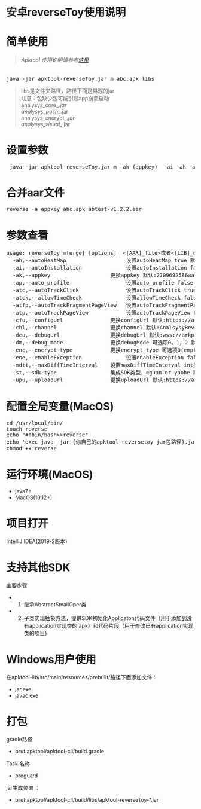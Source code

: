 # 安卓reverseToy使用说明<br/>
# 简单使用<br/>
>###### Apktool 使用说明请参考[这里](APKTOOL.md)<br/>

<pre>java -jar apktool-reverseToy.jar m abc.apk libs</pre>

>libs是文件夹路径，路径下面是易观的jar<br/>
注意：包缺少包可能引起app崩溃启动 <br/>
analysys_core_*.jar<br/>
analysys_push_*.jar<br/>
analysys_encrypt_*.jar<br/>
analysys_visual_*.jar


# 设置参数
<pre> java -jar apktool-reverseToy.jar m -ak (appkey)  -ai -ah -ap -atc -atck -atfp -atp -cfu http://config_url:8080 -upu http://upload_url:9090 -deu wss://debug_wss:3000 -chl channel  -dm 2 -enc 0 -ene -mdti 223 -st eguan   host.apk abc.jar|libs/|sdk.aar</pre>

# 合并aar文件
<pre>reverse -a appkey abc.apk abtest-v1.2.2.aar</br></pre>

# 参数查看<br/>

<pre>usage: reverseToy m[erge] [options] <file_apk> <[AAR]_file>或者<[LIB]_dir>
  -ah,--autoHeatMap                   设置autoHeatMap true 默认:false
  -ai,--autoInstallation              设置autoInstallation false 默认:true
  -ak,--appkey <tag>                  更换appkey 默认:2709692586aa3e42
  -ap,--auto_profile                  设置auto_profile false 默认:true
  -atc,--autoTrackClick               设置autoTrackClick true 默认:false
  -atck,--allowTimeCheck              设置allowTimeCheck false 默认:true
  -atfp,--autoTrackFragmentPageView   设置autoTrackFragmentPageView true 默认:false
  -atp,--autoTrackPageView            设置autoTrackPageView false 默认:true
  -cfu,--configUrl <tag>              更换configUrl 默认:https://arkpaastest.analysys.cn:4089
  -chl,--channel <tag>                更换channel 默认:AnalsysyReverse
  -deu,--debugUrl <tag>               更换debugUrl 默认:wss://arkpaastest.analysys.cn:4091
  -dm,--debug_mode <tag>              更换debugMode 可选项0，1，2 默认:2
  -enc,--encrypt_type <tag>           更换encrypt_type 可选项0(empty)，1(aes)，2(aes_cbc) 默认:1
  -ene,--enableException              设置enableException false 默认:true
  -mdti,--maxDiffTimeInterval <tag>   设置maxDiffTimeInterval int类型 默认:300秒
  -st,--sdk-type <tag>                集成SDK类型，eguan or yaohe 默认:eguan
  -upu,--uploadUrl <tag>              更换uploadUrl 默认:https://arkpaastest.analysys.cn:4089</pre>


# 配置全局变量(MacOS)
<pre>cd /usr/local/bin/
touch reverse
echo "#!bin/bash>>reverse"
echo 'exec java -jar {你自己的apktool-reversetoy jar包路径}.jar "$@"' >> reverse
chmod +x reverse</pre>


# 运行环境(MacOS)<br/>

* java7+  
* MacOS(10.12+)<br/>

# 项目打开

IntelliJ IDEA(2019-2版本) 

# 支持其他SDK
 
 主要步骤<br/>
 
* 1. 继承AbstractSmaliOper类<br/>
* 2. 子类实现抽象方法，提供SDK初始化Applicaton代码文件（用于添加到没有application实现类的 apk）和代码片段（用于修改已有application实现类的项目)<br/>

# Windows用户使用<br/>

在apktool-lib/src/main/resources/prebuilt/路径下面添加文件：

* jar.exe
* javac.exe

# 打包<br/>

gradle路径

* brut.apktool/apktool-cli/build.gradle 

Task 名称

* proguard<br/>

jar生成位置 ：

* brut.apktool/apktool-cli/build/libs/apktool-reverseToy-*.jar<br/>



